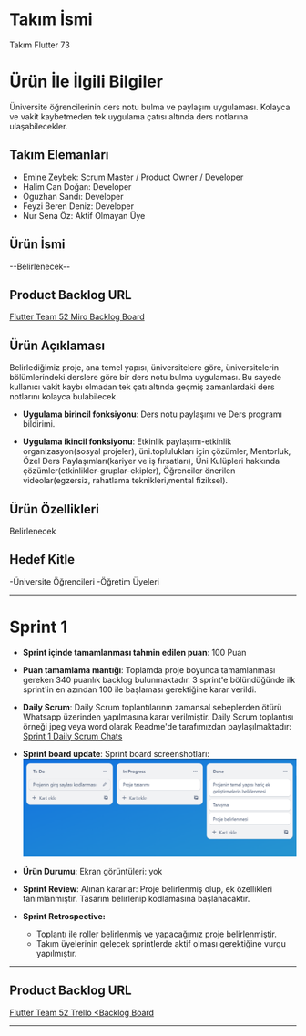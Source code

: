 # **Takım İsmi**

Takım Flutter 73

# Ürün İle İlgili Bilgiler

Üniversite öğrencilerinin ders notu bulma ve paylaşım uygulaması. Kolayca ve vakit kaybetmeden tek uygulama çatısı altında ders notlarına ulaşabilecekler.

## Takım Elemanları
- Emine Zeybek: Scrum Master / Product Owner / Developer
- Halim Can Doğan: Developer
- Oguzhan Sandı: Developer
- Feyzi Beren Deniz: Developer
- Nur Sena Öz: Aktif Olmayan Üye

## Ürün İsmi

--Belirlenecek--

## Product Backlog URL

[Flutter Team 52 Miro Backlog Board](https://miro.com/app/board/uXjVO4kRs2w=/)

## Ürün Açıklaması

Belirlediğimiz proje, ana temel yapısı, üniversitelere göre, üniversitelerin bölümlerindeki derslere göre bir ders notu bulma uygulaması. Bu sayede kullanıcı vakit kaybı olmadan tek çatı altında geçmiş zamanlardaki ders notlarını kolayca bulabilecek.


- **Uygulama birincil fonksiyonu**: Ders notu paylaşımı ve Ders programı bildirimi. 

- **Uygulama ikincil fonksiyonu**: Etkinlik paylaşımı-etkinlik organizasyon(sosyal projeler), üni.toplulukları için çözümler, Mentorluk, Özel Ders Paylaşımları(kariyer ve iş fırsatları), Üni Kulüpleri hakkında çözümler(etkinlikler-gruplar-ekipler), Öğrenciler önerilen videolar(egzersiz, rahatlama teknikleri,mental fiziksel).

## Ürün Özellikleri

Belirlenecek

## Hedef Kitle

-Üniversite Öğrencileri
-Öğretim Üyeleri

---

# Sprint 1

- **Sprint içinde tamamlanması tahmin edilen puan**: 100 Puan


- **Puan tamamlama mantığı**: Toplamda proje boyunca tamamlanması gereken 340 puanlık backlog bulunmaktadır. 3 sprint'e bölündüğünde ilk sprint'in en azından 100 ile başlaması gerektiğine karar verildi.


- **Daily Scrum**: Daily Scrum toplantılarının zamansal sebeplerden ötürü Whatsapp üzerinden yapılmasına karar verilmiştir. Daily Scrum toplantısı örneği jpeg veya word olarak Readme'de tarafımızdan paylaşılmaktadır: [Sprint 1 Daily Scrum Chats](https://github.com/OyunveUygulamaAkademisi/Bootcamp2022Example/blob/main/ProjectManagement/Sprint1Documents/DailyScrumMeetingNotesSprint1.docx?raw=true)

- **Sprint board update**: Sprint board screenshotları: 
![Backlog 1](https://raw.githubusercontent.com/halimcandogan/googleakademi-bootcamp22/main/sprint1.png) 


- **Ürün Durumu**: Ekran görüntüleri:
  yok
- **Sprint Review**: 
Alınan kararlar: Proje belirlenmiş olup, ek özellikleri tanımlanmıştır. Tasarım belirlenip kodlamasına başlanacaktır.

- **Sprint Retrospective:**
  - Toplantı ile roller belirlenmiş ve yapacağımız proje belirlenmiştir.
  - Takım üyelerinin gelecek sprintlerde aktif olması gerektiğine vurgu yapılmıştır.
 


---

## Product Backlog URL

[Flutter Team 52 Trello <Backlog Board](https://trello.com/invite/b/BuLUbNqo/ATTI20ec1a93792c738f0a5f60fb791e653287671B34/flutter)

---
